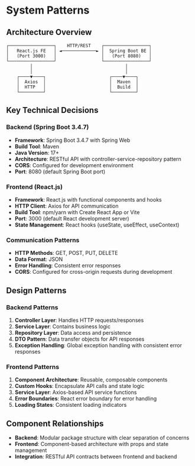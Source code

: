 # System Patterns

## Architecture Overview
```
┌─────────────────┐    HTTP/REST    ┌─────────────────┐
│   React.js FE   │ ◄─────────────► │  Spring Boot BE │
│   (Port 3000)   │                 │   (Port 8080)   │
└─────────────────┘                 └─────────────────┘
         │                                   │
         │                                   │
    ┌────▼────┐                        ┌────▼────┐
    │  Axios  │                        │  Maven  │
    │  HTTP   │                        │  Build  │
    └─────────┘                        └─────────┘
```

## Key Technical Decisions

### Backend (Spring Boot 3.4.7)
- **Framework**: Spring Boot 3.4.7 with Spring Web
- **Build Tool**: Maven
- **Java Version**: 17+
- **Architecture**: RESTful API with controller-service-repository pattern
- **CORS**: Configured for development environment
- **Port**: 8080 (default Spring Boot port)

### Frontend (React.js)
- **Framework**: React.js with functional components and hooks
- **HTTP Client**: Axios for API communication
- **Build Tool**: npm/yarn with Create React App or Vite
- **Port**: 3000 (default React development server)
- **State Management**: React hooks (useState, useEffect, useContext)

### Communication Patterns
- **HTTP Methods**: GET, POST, PUT, DELETE
- **Data Format**: JSON
- **Error Handling**: Consistent error responses
- **CORS**: Configured for cross-origin requests during development

## Design Patterns

### Backend Patterns
1. **Controller Layer**: Handles HTTP requests/responses
2. **Service Layer**: Contains business logic
3. **Repository Layer**: Data access and persistence
4. **DTO Pattern**: Data transfer objects for API responses
5. **Exception Handling**: Global exception handling with consistent error responses

### Frontend Patterns
1. **Component Architecture**: Reusable, composable components
2. **Custom Hooks**: Encapsulate API calls and state logic
3. **Service Layer**: Axios-based API service functions
4. **Error Boundaries**: React error boundary for error handling
5. **Loading States**: Consistent loading indicators

## Component Relationships
- **Backend**: Modular package structure with clear separation of concerns
- **Frontend**: Component-based architecture with props and state management
- **Integration**: RESTful API contracts between frontend and backend 